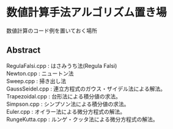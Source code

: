 ﻿# 数値計算手法アルゴリズム置き場

数値計算のコード例を置いておく場所

## Abstract

RegulaFalsi.cpp : はさみうち法(Regula Falsi)  
Newton.cpp : ニュートン法  
Sweep.cpp : 掃き出し法  
GaussSeidel.cpp : 連立方程式のガウス・ザイデル法による解法。  
Trapezoidal.cpp : 台形法による積分値の求法。  
Simpson.cpp : シンプソン法による積分値の求法。  
Euler.cpp : オイラー法による微分方程式の解法。  
RungeKutta.cpp : ルンゲ・クッタ法による微分方程式の解法。  
